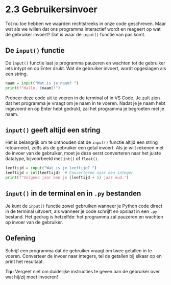 # 2.3 Gebruikersinvoer

Tot nu toe hebben we waarden rechtstreeks in onze code geschreven. Maar wat als we willen dat ons programma interactief wordt en reageert op wat de gebruiker invoert? Dat is waar de `input()` functie van pas komt.

## De `input()` functie

De `input()` functie laat je programma pauzeren en wachten tot de gebruiker iets intypt en op Enter drukt. Wat de gebruiker invoert, wordt opgeslagen als een string.

```python
naam = input("Wat is je naam? ")
print(f"Hallo, {naam}!")
```

Probeer deze code uit te voeren in de terminal of in VS Code. Je zult zien dat het programma je vraagt om je naam in te voeren. Nadat je je naam hebt ingevoerd en op Enter hebt gedrukt, zal het programma je begroeten met je naam.

## `input()` geeft altijd een string

Het is belangrijk om te onthouden dat de `input()` functie altijd een string retourneert, zelfs als de gebruiker een getal invoert. Als je wilt rekenen met de invoer van de gebruiker, moet je deze eerst converteren naar het juiste datatype, bijvoorbeeld met `int()` of `float()`.

```python
leeftijd = input("Wat is je leeftijd? ")
leeftijd = int(leeftijd)  # Converteren naar een integer
print(f"Volgend jaar ben je {leeftijd + 1} jaar oud.")
```

## `input()` in de terminal en in `.py` bestanden

Je kunt de `input()` functie zowel gebruiken wanneer je Python code direct in de terminal uitvoert, als wanneer je code schrijft en opslaat in een `.py` bestand. Het gedrag is hetzelfde: het programma zal pauzeren en wachten op invoer van de gebruiker.

## Oefening

Schrijf een programma dat de gebruiker vraagt om twee getallen in te voeren. Converteer de invoer naar integers, tel de getallen bij elkaar op en print het resultaat.

**Tip:** Vergeet niet om duidelijke instructies te geven aan de gebruiker over wat hij/zij moet invoeren! 